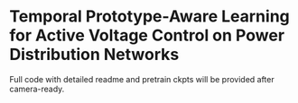 # Temporal Prototype-Aware Learning for Active Voltage Control on Power Distribution Networks

Full code with detailed readme and pretrain ckpts will be provided after camera-ready.
